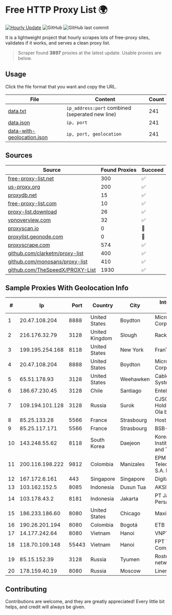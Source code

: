 
# Free HTTP Proxy List 🌍

[![Hourly Update](https://github.com/mertguvencli/http-proxy-list/actions/workflows/main.yml/badge.svg?branch=main)](https://github.com/mertguvencli/http-proxy-list/actions/workflows/main.yml)
![GitHub](https://img.shields.io/github/license/mertguvencli/http-proxy-list)
![GitHub last commit](https://img.shields.io/github/last-commit/mertguvencli/http-proxy-list)

It is a lightweight project that hourly scrapes lots of free-proxy sites, validates if it works, and serves a clean proxy list.


> Scraper found **3897** proxies at the latest update. Usable proxies are below.

## Usage

Click the file format that you want and copy the URL.


|File|Content|Count|
|----|-------|-----|
|[data.txt](https://raw.githubusercontent.com/mertguvencli/http-proxy-list/main/proxy-list/data.txt)|`ip_address:port` combined (seperated new line)|241|
|[data.json](https://raw.githubusercontent.com/mertguvencli/http-proxy-list/main/proxy-list/data.json)|`ip, port`|241|
|[data-with-geolocation.json](https://raw.githubusercontent.com/mertguvencli/http-proxy-list/main/proxy-list/data-with-geolocation.json)|`ip, port, geolocation`|241|

## Sources

|Source|Found Proxies|Succeed|
|------|-------------|-------|
|[free-proxy-list.net](https://free-proxy-list.net)|300|✅|
|[us-proxy.org](https://www.us-proxy.org)|200|✅|
|[proxydb.net](http://proxydb.net)|15|✅|
|[free-proxy-list.com](https://free-proxy-list.com/?page=&port=&type%5B%5D=http&type%5B%5D=https&up_time=0&search=Search)|10|✅|
|[proxy-list.download](https://www.proxy-list.download/HTTP)|26|✅|
|[vpnoverview.com](https://vpnoverview.com/privacy/anonymous-browsing/free-proxy-servers)|32|✅|
|[proxyscan.io](https://www.proxyscan.io)|0|🚫|
|[proxylist.geonode.com](https://proxylist.geonode.com/api/proxy-list?limit=300&page=1&sort_by=lastChecked&sort_type=desc&protocols=http,https)|0|🚫|
|[proxyscrape.com](https://api.proxyscrape.com/v2/?request=displayproxies&protocol=http&timeout=10000&country=all&ssl=all&anonymity=all)|574|✅|
|[github.com/clarketm/proxy-list](https://raw.githubusercontent.com/clarketm/proxy-list/master/proxy-list-raw.txt)|400|✅|
|[github.com/monosans/proxy-list](https://raw.githubusercontent.com/monosans/proxy-list/main/proxies/http.txt)|410|✅|
|[github.com/TheSpeedX/PROXY-List](https://raw.githubusercontent.com/TheSpeedX/PROXY-List/master/http.txt)|1930|✅|


## Sample Proxies With Geolocation Info

|#|Ip|Port|Country|City|Internet Service Provider|
|-|--|----|-------|----|-------------------------|
|1|20.47.108.204|8888|United States|Boydton|Microsoft Corporation|
|2|216.176.32.79|3128|United Kingdom|Slough|Rackdog, LLC|
|3|199.195.254.168|8118|United States|New York|FranTech Solutions|
|4|20.47.108.204|8888|United States|Boydton|Microsoft Corporation|
|5|65.51.178.93|3128|United States|Weehawken|Cablevision Systems Corp.|
|6|186.67.230.45|3128|Chile|Santiago|Entel Chile S.A.|
|7|109.194.101.128|3128|Russia|Surok|CJSC "ER-Telecom Holding" Yoshkar-Ola branch|
|8|85.25.133.28|5566|France|Strasbourg|Host Europe GmbH|
|9|85.25.117.171|5566|France|Strasbourg|BSB-SERVICE|
|10|143.248.55.62|8118|South Korea|Daejeon|Korea Advanced Institute of Science and Technology|
|11|200.116.198.222|9812|Colombia|Manizales|EPM Telecomunicaciones S.A. E.S.P|
|12|167.172.6.161|443|Singapore|Singapore|DigitalOcean, LLC|
|13|103.162.152.5|8085|Indonesia|Dusun Tua|AKSIRIAU|
|14|103.178.43.2|8181|Indonesia|Jakarta|PT Jaring Solusi Persada|
|15|186.233.186.60|8080|United States|Chicago|Maxihost LTDA|
|16|190.26.201.194|8080|Colombia|Bogotá|ETB - Colombia|
|17|14.177.242.64|8080|Vietnam|Hanoi|VNPT|
|18|118.70.109.148|55443|Vietnam|Hanoi|FPT Telecom Company|
|19|85.15.152.39|3128|Russia|Tyumen|Rostelecom networks|
|20|178.159.40.19|8080|Russia|Moscow|Linenet Ltd.|



## Contributing

Contributions are welcome, and they are greatly appreciated! Every
little bit helps, and credit will always be given.


